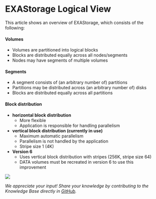 # EXAStorage Logical View 
This article shows an overview of EXAStorage, which consists of the following: 

#### Volumes

* Volumes are partitioned into logical blocks
* Blocks are distributed equally across all nodes/segments
* Nodes may have segments of multiple volumes

#### Segments

* A segment consists of (an arbitrary number of) partitions
* Partitions may be distributed across (an arbitrary number of) disks
* Blocks are distributed equally across all partitions

#### Block distribution

* **horizontal block distribution**
	+ More flexible
	+ Application is responsible for handling parallelism
* **vertical block distribution (currently in use)**
	+ Maximum automatic parallelism
	+ Parallelism is not handled by the application
	+ Stripe size 1 (4K)
* **Version 6**
	+ Uses vertical block distribution with stripes (256K, stripe size 64)
	+ DATA volumes must be recreated in version 6 to use this improvement

![](images/Logical_View.png)

*We appreciate your input! Share your knowledge by contributing to the Knowledge Base directly in [GitHub](https://github.com/exasol/public-knowledgebase).* 